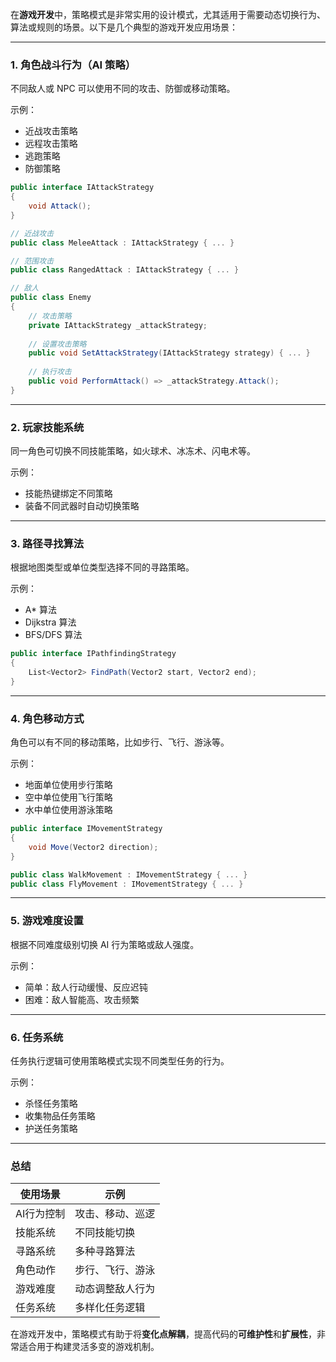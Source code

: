 ﻿在**游戏开发**中，策略模式是非常实用的设计模式，尤其适用于需要动态切换行为、算法或规则的场景。以下是几个典型的游戏开发应用场景：

---

### 1. **角色战斗行为（AI 策略）**
不同敌人或 NPC 可以使用不同的攻击、防御或移动策略。

示例：
- 近战攻击策略
- 远程攻击策略
- 逃跑策略
- 防御策略

```csharp
public interface IAttackStrategy
{
    void Attack();
}

// 近战攻击
public class MeleeAttack : IAttackStrategy { ... }

// 范围攻击
public class RangedAttack : IAttackStrategy { ... }

// 敌人
public class Enemy
{
    // 攻击策略
    private IAttackStrategy _attackStrategy;
    
    // 设置攻击策略
    public void SetAttackStrategy(IAttackStrategy strategy) { ... }
    
    // 执行攻击
    public void PerformAttack() => _attackStrategy.Attack();
}
```


---

### 2. **玩家技能系统**
同一角色可切换不同技能策略，如火球术、冰冻术、闪电术等。

示例：
- 技能热键绑定不同策略
- 装备不同武器时自动切换策略

---

### 3. **路径寻找算法**
根据地图类型或单位类型选择不同的寻路策略。

示例：
- A* 算法
- Dijkstra 算法
- BFS/DFS 算法

```csharp
public interface IPathfindingStrategy
{
    List<Vector2> FindPath(Vector2 start, Vector2 end);
}
```


---

### 4. **角色移动方式**
角色可以有不同的移动策略，比如步行、飞行、游泳等。

示例：
- 地面单位使用步行策略
- 空中单位使用飞行策略
- 水中单位使用游泳策略

```csharp
public interface IMovementStrategy
{
    void Move(Vector2 direction);
}

public class WalkMovement : IMovementStrategy { ... }
public class FlyMovement : IMovementStrategy { ... }
```


---

### 5. **游戏难度设置**
根据不同难度级别切换 AI 行为策略或敌人强度。

示例：
- 简单：敌人行动缓慢、反应迟钝
- 困难：敌人智能高、攻击频繁

---

### 6. **任务系统**
任务执行逻辑可使用策略模式实现不同类型任务的行为。

示例：
- 杀怪任务策略
- 收集物品任务策略
- 护送任务策略

---

### 总结
| 使用场景 | 示例 |
|----------|------|
| AI行为控制 | 攻击、移动、巡逻 |
| 技能系统 | 不同技能切换 |
| 寻路系统 | 多种寻路算法 |
| 角色动作 | 步行、飞行、游泳 |
| 游戏难度 | 动态调整敌人行为 |
| 任务系统 | 多样化任务逻辑 |

在游戏开发中，策略模式有助于将**变化点解耦**，提高代码的**可维护性**和**扩展性**，非常适合用于构建灵活多变的游戏机制。